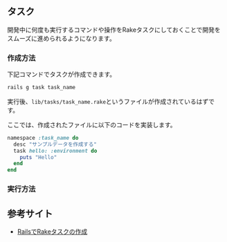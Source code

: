 ## タスク
開発中に何度も実行するコマンドや操作をRakeタスクにしておくことで開発をスムーズに進められるようになります。

### 作成方法
下記コマンドでタスクが作成できます。
```sh
rails g task task_name
```
実行後、`lib/tasks/task_name.rake`というファイルが作成されているはずです。

ここでは、作成されたファイルに以下のコードを実装します。
```rake
namespace :task_name do 
  desc "サンプルデータを作成する"
  task hello: :environment do
    puts "Hello"
  end
end
```
### 実行方法

## 参考サイト
+ [RailsでRakeタスクの作成](http://ruby-rails.hatenadiary.com/entry/20141117/1416225563)